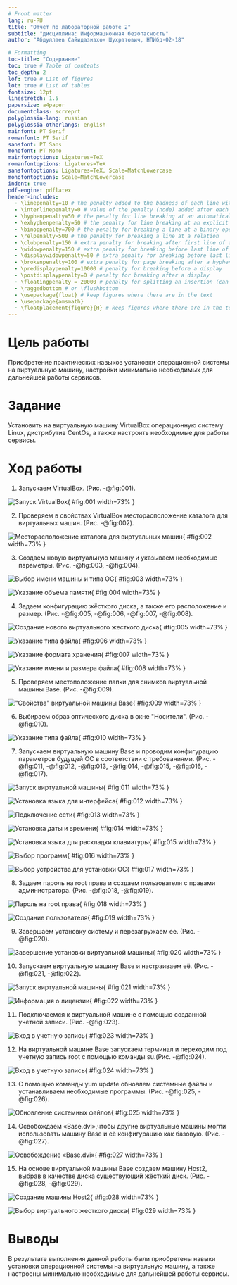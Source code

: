 ```yaml
---
# Front matter
lang: ru-RU
title: "Отчёт по лабораторной работе 2"
subtitle: "дисциплина: Информационная безопасность"
author: "Абдуллаев Сайидазизхон Шухратович, НПИбд-02-18"

# Formatting
toc-title: "Содержание"
toc: true # Table of contents
toc_depth: 2
lof: true # List of figures
lot: true # List of tables
fontsize: 12pt
linestretch: 1.5
papersize: a4paper
documentclass: scrreprt
polyglossia-lang: russian
polyglossia-otherlangs: english
mainfont: PT Serif
romanfont: PT Serif
sansfont: PT Sans
monofont: PT Mono
mainfontoptions: Ligatures=TeX
romanfontoptions: Ligatures=TeX
sansfontoptions: Ligatures=TeX, Scale=MatchLowercase
monofontoptions: Scale=MatchLowercase
indent: true
pdf-engine: pdflatex
header-includes:
  - \linepenalty=10 # the penalty added to the badness of each line within a paragraph (no associated penalty node) Increasing the value makes tex try to have fewer lines in the paragraph.
  - \interlinepenalty=0 # value of the penalty (node) added after each line of a paragraph.
  - \hyphenpenalty=50 # the penalty for line breaking at an automatically inserted hyphen
  - \exhyphenpenalty=50 # the penalty for line breaking at an explicit hyphen
  - \binoppenalty=700 # the penalty for breaking a line at a binary operator
  - \relpenalty=500 # the penalty for breaking a line at a relation
  - \clubpenalty=150 # extra penalty for breaking after first line of a paragraph
  - \widowpenalty=150 # extra penalty for breaking before last line of a paragraph
  - \displaywidowpenalty=50 # extra penalty for breaking before last line before a display math
  - \brokenpenalty=100 # extra penalty for page breaking after a hyphenated line
  - \predisplaypenalty=10000 # penalty for breaking before a display
  - \postdisplaypenalty=0 # penalty for breaking after a display
  - \floatingpenalty = 20000 # penalty for splitting an insertion (can only be split footnote in standard LaTeX)
  - \raggedbottom # or \flushbottom
  - \usepackage{float} # keep figures where there are in the text
  - \usepackage{amsmath}
  - \floatplacement{figure}{H} # keep figures where there are in the text
---
```


# Цель работы

Приобретение практических навыков установки операционной системы на виртуальную машину, настройки минимально необходимых для дальнейшей работы сервисов.

# Задание

Установить на виртуальную машину VirtualBox операционную систему Linux, дистрибутив CentOs, а также настроить необходимые для работы сервисы.

# Ход работы

1. Запускаем VirtualBox. (Рис. -@fig:001).

![Запуск VirtualBox](image/report/1.png){ #fig:001 width=73% }

2. Проверяем в свойствах VirtualBox месторасположение каталога для виртуальных машин. (Рис. -@fig:002).

![Месторасположение каталога для виртуальных машин](image/report/2.png){ #fig:002 width=73% }

3. Создаем новую виртуальную машину и указываем необходимые параметры. (Рис. -@fig:003, -@fig:004).

![Выбор имени машины и типа ОС](image/report/3.png){ #fig:003 width=73% }

![Указание объема памяти](image/report/4.png){ #fig:004 width=73% }

4. Задаем конфигурацию жёсткого диска, а также его расположение и размер. (Рис. -@fig:005, -@fig:006, -@fig:007, -@fig:008).

![Создание нового виртуального жесткого диска](image/report/5.png){ #fig:005 width=73% }

![Указание типа файла](image/report/6.png){ #fig:006 width=73% }

![Указание формата хранения](image/report/7.png){ #fig:007 width=73% }

![Указание имени и размера файла](image/report/8.png){ #fig:008 width=73% }

5. Проверяем местоположение папки для снимков виртуальной машины Base. (Рис. -@fig:009).

!["Свойства" виртуальной машины Base](image/report/8.png){ #fig:009 width=73% }

6. Выбираем образ оптического диска в окне "Носители". (Рис. -@fig:010).

![Указание типа файла](image/report/10.png){ #fig:010 width=73% }

7. Запускаем виртуальную машину Base и проводим конфигурацию параметров будущей ОС в соответствии с требованиями. (Рис. -@fig:011, -@fig:012, -@fig:013, -@fig:014, -@fig:015, -@fig:016, -@fig:017). 

 ![Запуск виртуальной машины](image/report/11.png){ #fig:011 width=73% }

 ![Установка языка для интерфейса](image/report/12.png){ #fig:012 width=73% }

 ![Подключение сети](image/report/13.png){ #fig:013 width=73% }

 ![Установка даты и времени](image/report/14.png){ #fig:014 width=73% }

 ![Установка языка для раскладки клавиатуры](image/report/15.png){ #fig:015 width=73% }

 ![Выбор программ](image/report/16.png){ #fig:016 width=73% }

 ![Выбор устройства для установки ОС](image/report/17.png){ #fig:017 width=73% }

 8. Задаем пароль на root права и создаем пользователя с правами администратора. (Рис. -@fig:018, -@fig:019).

 ![Пароль на root права](image/report/18.png){ #fig:018 width=73% }

 ![Создание пользователя](image/report/19.png){ #fig:019 width=73% }

 9. Завершаем установку систему и перезагружаем ее. (Рис. -@fig:020).

![Завершение установки виртуальной машины](image/report/20.png){ #fig:020 width=73% }

10. Запускаем виртуальную машину Base и настраиваем её. (Рис. -@fig:021, -@fig:022).

![Запуск виртуальной машины](image/report/21.png){ #fig:021 width=73% }

![Информация о лицензии](image/report/22.png){ #fig:022 width=73% }

11. Подключаемся к виртуальной машине с помощью созданной учётной записи. (Рис. -@fig:023).

![Вход в учетную запись](image/report/23.png){ #fig:023 width=73% }

12. На виртуальной машине Base запускаем терминал и переходим под учетную
запись root с помощью команды su.(Рис. -@fig:024).

 ![Вход в учетную запись](image/report/24.png){ #fig:024 width=73% }

 13. С помощью команды yum update обновлем системные файлы и устанавливаем необходимые программы. (Рис. -@fig:025, -@fig:026).

 ![Обновление системных файлов](image/report/25.png){ #fig:025 width=73% }



14. Освобождаем «Base.dvi»,чтобы другие виртуальные машины могли использовать машину Base и её конфигурацию как базовую. (Рис. -@fig:027).

![Освобождение «Base.dvi»](image/report/27.png){ #fig:027 width=73% }

15. На основе виртуальной машины Base создаем машину Host2, выбрав в качестве диска существующий жёсткий диск. (Рис. -@fig:028, -@fig:029).

![Создание машины Host2](image/report/28.png){ #fig:028 width=73% }

![Выбор виртуального жесткого диска](image/report/29.png){ #fig:029 width=73% }

# Выводы

В результате выполнения данной работы были приобретены навыки установки операционной системы на виртуальную машину, а также настроены минимально необходимые для дальнейшей работы сервисы.